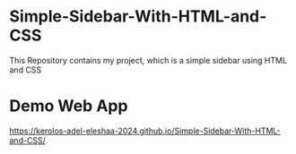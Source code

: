 # Simple-Sidebar-With-HTML-and-CSS
This Repository contains my project, which is a simple sidebar using HTML and CSS
# Demo Web App
https://kerolos-adel-eleshaa-2024.github.io/Simple-Sidebar-With-HTML-and-CSS/